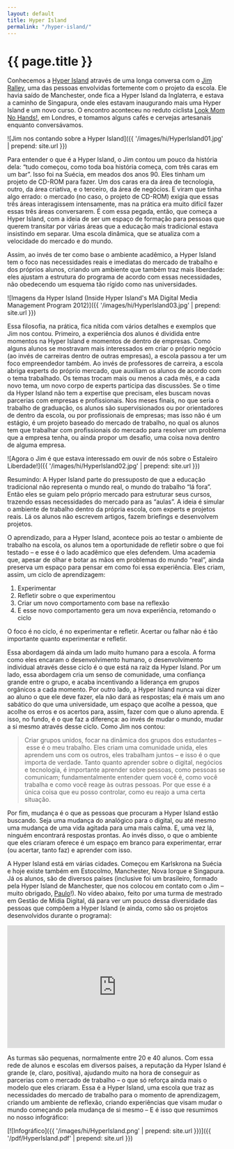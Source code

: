 ```yaml
---
layout: default
title: Hyper Island
permalink: "/hyper-island/"
---
```


# {{ page.title }}

Conhecemos a [Hyper Island](http://www.hyperisland.com/) através de uma longa conversa com o [Jim Ralley](http://jimra.li/), uma das pessoas envolvidas fortemente com o projeto da escola. Ele havia saído de Manchester, onde fica a Hyper Island da Inglaterra, e estava a caminho de Singapura, onde eles estavam inaugurando mais uma Hyper Island e um novo curso. O encontro aconteceu no reduto ciclista [Look Mom No Hands!](http://www.lookmumnohands.com/), em Londres, e tomamos alguns cafés e cervejas artesanais enquanto conversávamos.

![Jim nos contando sobre a Hyper Island]({{ '/images/hi/HyperIsland01.jpg' | prepend: site.url }})

Para entender o que é a Hyper Island, o Jim contou um pouco da história dela: “tudo começou, como toda boa história começa, com três caras em um bar”. Isso foi na Suécia, em meados dos anos 90. Eles tinham um projeto de CD-ROM para fazer. Um dos caras era da área de tecnologia, outro, da área criativa, e o terceiro, da área de negócios. E viram que tinha algo errado: o mercado (no caso, o projeto de CD-ROM) exigia que essas três áreas interagissem intensamente, mas na prática era muito difícil fazer essas três áreas conversarem. É com essa pegada, então, que começa a Hyper Island, com a ideia de ser um espaço de formação para pessoas que querem transitar por várias áreas que a educação mais tradicional estava insistindo em separar. Uma escola dinâmica, que se atualiza com a velocidade do mercado e do mundo.

Assim, ao invés de ter como base o ambiente acadêmico, a Hyper Island tem o foco nas necessidades reais e imediatas do mercado de trabalho e dos próprios alunos, criando um ambiente que também traz mais liberdade: eles ajustam a estrutura do programa de acordo com essas necessidades, não obedecendo um esquema tão rígido como nas universidades.

![Imagens da Hyper Island (Inside Hyper Island's MA Digital Media Management Program 2012)]({{ '/images/hi/HyperIsland03.jpg' | prepend: site.url }})

Essa filosofia, na prática, fica nítida com vários detalhes e exemplos que Jim nos contou. Primeiro, a experiência dos alunos é dividida entre momentos na Hyper Island e momentos de dentro de empresas. Como alguns alunos se mostravam mais interessados em criar o próprio negócio (ao invés de carreiras dentro de outras empresas), a escola passou a ter um foco empreendedor também. Ao invés de professores de carreira, a escola abriga experts do próprio mercado, que auxiliam os alunos de acordo com o tema trabalhado. Os temas trocam mais ou menos a cada mês, e a cada novo tema, um novo corpo de experts participa das discussões. Se o time da Hyper Island não tem a expertise que precisam, eles buscam novas parcerias com empresas e profissionais. Nos meses finais, no que seria o trabalho de graduação, os alunos são supervisionados ou por orientadores de dentro da escola, ou por profissionais de empresas; mas isso não é um estágio, é um projeto baseado do mercado de trabalho, no qual os alunos tem que trabalhar com profissionais do mercado para resolver um problema que a empresa tenha, ou ainda propor um desafio, uma coisa nova dentro de alguma empresa.

![Agora o Jim é que estava interessado em ouvir de nós sobre o Estaleiro Liberdade!]({{ '/images/hi/HyperIsland02.jpg' | prepend: site.url }})

Resumindo: A Hyper Island parte do pressuposto de que a educação tradicional não representa o mundo real, o mundo do trabalho “lá fora”. Então eles se guiam pelo próprio mercado para estruturar seus cursos, trazendo essas necessidades do mercado para as “aulas”. A ideia é simular o ambiente de trabalho dentro da própria escola, com experts e projetos reais. Lá os alunos não escrevem artigos, fazem briefings e desenvolvem projetos.

O aprendizado, para a Hyper Island, acontece pois ao testar o ambiente de trabalho na escola, os alunos tem a oportunidade de refletir sobre o que foi testado – e esse é o lado acadêmico que eles defendem. Uma academia que, apesar de olhar e botar as mãos em problemas do mundo “real”, ainda preserva um espaço para pensar em como foi essa experiência. Eles criam, assim, um ciclo de aprendizagem:

1. Experimentar
1. Refletir sobre o que experimentou
1. Criar um novo comportamento com base na reflexão
1. E esse novo comportamento gera um nova experiência, retomando o ciclo

O foco é no ciclo, é no experimentar e refletir. Acertar ou falhar não é tão importante quanto experimentar e refletir.

Essa abordagem dá ainda um lado muito humano para a escola. A forma como eles encaram o desenvolvimento humano, o desenvolvimento individual através desse ciclo é o que está na raiz da Hyper Island. Por um lado, essa abordagem cria um senso de comunidade, uma confiança grande entre o grupo, e acaba incentivando a liderança em grupos orgânicos a cada momento. Por outro lado, a Hyper Island nunca vai dizer ao aluno o que ele deve fazer, ela não dará as respostas; ela é mais um ano sabático do que uma universidade, um espaço que acolhe a pessoa, que acolhe os erros e os acertos para, assim, fazer com que o aluno aprenda. E isso, no fundo, é o que faz a diferença: ao invés de mudar o mundo, mudar a si mesmo através desse ciclo. Como Jim nos contou:

> Criar grupos unidos, focar na dinâmica dos grupos dos estudantes – esse é o meu trabalho. Eles criam uma comunidade unida, eles aprendem uns com os outros, eles trabalham juntos – e isso é o que importa de verdade. Tanto quanto aprender sobre o digital, negócios e tecnologia, é importante aprender sobre pessoas, como pessoas se comunicam; fundamentalmente entender quem você é, como você trabalha e como você reage às outras pessoas. Por que esse é a única coisa que eu posso controlar, como eu reajo a uma certa situação.

Por fim, mudança é o que as pessoas que procuram a Hyper Island estão buscando. Seja uma mudança do analógico para o digital, ou até mesmo uma mudança de uma vida agitada para uma mais calma. E, uma vez lá, ninguém encontrará respostas prontas. Ao invés disso, o que o ambiente que eles criaram oferece é um espaço em branco para experimentar, errar (ou acertar, tanto faz) e aprender com isso.

A Hyper Island está em várias cidades. Começou em Karlskrona na Suécia e hoje existe também em Estocolmo, Manchester, Nova Iorque e Singapura. Já os alunos, são de diversos países (inclusive foi um brasileiro, formado pela Hyper Island de Manchester, que nos colocou em contato com o Jim – muito obrigado, [Paulo](http://about.me/pauloey)!). No vídeo abaixo, feito por uma turma de mestrado em Gestão de Mídia Digital, dá para ver um pouco dessa diversidade das pessoas que compõem a Hyper Island (e ainda, como são os projetos desenvolvidos durante o programa):

<iframe src="https://player.vimeo.com/video/52371110" width="500" height="281" frameborder="0" webkitallowfullscreen mozallowfullscreen allowfullscreen></iframe>

As turmas são pequenas, normalmente entre 20 e 40 alunos. Com essa rede de alunos e escolas em diversos países, a reputação da Hyper Island é grande (e, claro, positiva), ajudando muito na hora de conseguir as parcerias com o mercado de trabalho – o que só reforça ainda mais o modelo que eles criaram. Essa é a Hyper Island, uma escola que traz as necessidades do mercado de trabalho para o momento de aprendizagem, criando um ambiente de reflexão, criando experiências que visam mudar o mundo começando pela mudança de si mesmo – E é isso que resumimos no nosso infográfico:

[![Infográfico]({{ '/images/hi/HyperIsland.png' | prepend: site.url }})]({{ '/pdf/HyperIsland.pdf' | prepend: site.url }})
